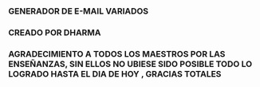 ### GENERADOR DE E-MAIL VARIADOS
### CREADO POR DHARMA

### AGRADECIMIENTO A TODOS LOS MAESTROS POR LAS ENSEÑANZAS, SIN ELLOS NO UBIESE SIDO POSIBLE TODO LO LOGRADO HASTA EL DIA DE HOY , GRACIAS TOTALES 
